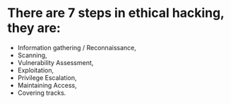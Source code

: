 # There are 7 steps in ethical hacking, they are:
- Information gathering / Reconnaissance,
- Scanning,
- Vulnerability Assessment,
- Exploitation,
- Privilege Escalation,
- Maintaining Access,
- Covering tracks.
